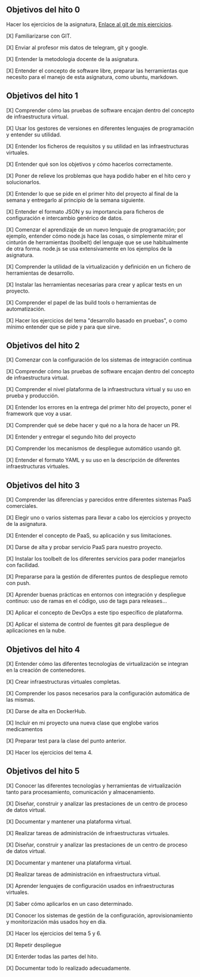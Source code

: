 ## Objetivos del hito 0 ##

 Hacer los ejercicios de la asignatura, [Enlace al git de mis ejercicios](https://github.com/mati3/Ejercicios-IV).

[X] Familiarizarse con GIT.

[X] Enviar al profesor mis datos de telegram, git y google.

[X] Entender la metodologia docente de la asignatura.

[X] Entender el concepto de software libre, preparar las herramientas que necesito para el manejo de esta asignatura, como ubuntu, markdown.

## Objetivos del hito 1 ##

[X] Comprender cómo las pruebas de software encajan dentro del concepto de infraestructura virtual.

[X] Usar los gestores de versiones en diferentes lenguajes de programación y entender su utilidad.

[X] Entender los ficheros de requisitos y su utilidad en las infraestructuras virtuales.

[X] Entender qué son los objetivos y cómo hacerlos correctamente.

[X] Poner de relieve los problemas que haya podido haber en el hito cero y solucionarlos.

[X] Entender lo que se pide en el primer hito del proyecto al final de la semana y entregarlo al principio de la semana siguiente.

[X] Entender el formato JSON y su importancia para ficheros de configuración e intercambio genérico de datos.

[X] Comenzar el aprendizaje de un nuevo lenguaje de programación; por ejemplo, entender cómo node.js hace las cosas, o simplemente mirar el cinturón de herramientas (toolbelt) del lenguaje que se use habitualmente de otra forma. node.js se usa extensivamente en los ejemplos de la asignatura.

[X] Comprender la utilidad de la virtualización y definición en un fichero de herramientas de desarrollo.

[X] Instalar las herramientas necesarias para crear y aplicar tests en un proyecto.

[X] Comprender el papel de las build tools o herramientas de automatización.

[X] Hacer los ejercicios del tema "desarrollo basado en pruebas", o como mínimo entender que se pide y para que sirve.

## Objetivos del hito 2 ##

[X] Comenzar con la configuración de los sistemas de integración continua

[X] Comprender cómo las pruebas de software encajan dentro del concepto de infraestructura virtual.

[X] Comprender el nivel plataforma de la infraestructura virtual y su uso en prueba y producción.

[X] Entender los errores en la entrega del primer hito del proyecto, poner el framework que voy a usar.

[X] Comprender qué se debe hacer y qué no a la hora de hacer un PR.

[X] Entender y entregar el segundo hito del proyecto

[X]  Comprender los mecanismos de despliegue automático usando git.

[X]  Entender el formato YAML y su uso en la descripción de diferentes infraestructuras virtuales.


## Objetivos del hito 3 ##


[X] Comprender las diferencias y parecidos entre diferentes sistemas PaaS comerciales.

[X] Elegir uno o varios sistemas para llevar a cabo los ejercicios y proyecto de la asignatura.

[X] Entender el concepto de PaaS, su aplicación y sus limitaciones.

[X] Darse de alta y probar servicio PaaS para nuestro proyecto.

[X] Instalar los toolbelt de los diferentes servicios para poder manejarlos con facilidad.

[X] Prepararse para la gestión de diferentes puntos de despliegue remoto con push.

[X] Aprender buenas prácticas en entornos con integración y despliegue continuo: uso de ramas en el código, uso de tags para releases...

[X] Aplicar el concepto de DevOps a este tipo específico de plataforma.

[X]  Aplicar el sistema de control de fuentes git para despliegue de aplicaciones en la nube.


## Objetivos del hito 4 ##


[X] Entender cómo las diferentes tecnologías de virtualización se integran en la creación de contenedores.

[X] Crear infraestructuras virtuales completas.

[X] Comprender los pasos necesarios para la configuración automática de las mismas.

[X] Darse de alta en DockerHub.

[X] Incluir en mi proyecto una nueva clase que englobe varios medicamentos

[X] Preparar test para la clase del punto anterior.

[X] Hacer los ejercicios del tema 4.

## Objetivos del hito 5 ##

[X] Conocer las diferentes tecnologías y herramientas de virtualización tanto para procesamiento, comunicación y almacenamiento.

[X] Diseñar, construir y analizar las prestaciones de un centro de proceso de datos virtual.

[X] Documentar y mantener una plataforma virtual.

[X] Realizar tareas de administración de infraestructuras virtuales.

[X] Diseñar, construir y analizar las prestaciones de un centro de proceso de datos virtual.

[X] Documentar y mantener una plataforma virtual.

[X] Realizar tareas de administración en infraestructura virtual.

[X] Aprender lenguajes de configuración usados en infraestructuras virtuales.

[X] Saber cómo aplicarlos en un caso determinado.

[X] Conocer los sistemas de gestión de la configuración, aprovisionamiento y monitorización más usados hoy en día.

[X] Hacer los ejercicios del tema 5 y 6.

[X] Repetir despliegue

[X] Enterder todas las partes del hito.

[X] Documentar todo lo realizado adecuadamente.
